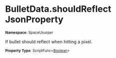 # BulletData.shouldReflect JsonProperty

<small>**Namespace**: SpaceUsurper</small>

If bullet should reflect when hitting a pixel.

<small>**Property Type**: ScriptFunc&lt;[Boolean](https://docs.microsoft.com/en-us/dotnet/api/system.boolean?view=netframework-4.5)&gt;</small>

